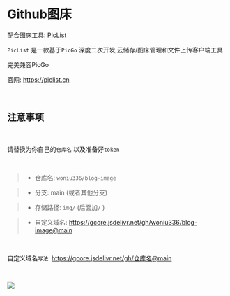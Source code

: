# Github图床



配合图床工具: [PicList](https://github.com/Kuingsmile/PicList)


`PicList` 是一款基于`PicGo` 深度二次开发,云储存/图床管理和文件上传客户端工具


完美兼容PicGo


官网: https://piclist.cn

<br>

## 注意事项

<br>

请替换为你自己的`仓库名` 以及准备好`token`

<br>

> - 仓库名: `woniu336/blog-image`

> - 分支: main  (或者其他分支)

> - 存储路径: `img/`    (后面加`/` )

> - 自定义域名: https://gcore.jsdelivr.net/gh/woniu336/blog-image@main

<br>


自定义域名`写法`: https://gcore.jsdelivr.net/gh/仓库名@main

<br>

![](https://gcore.jsdelivr.net/gh/woniu336/blog-image@main/img/Snipaste_2023-06-26_00-20-02.webp)



